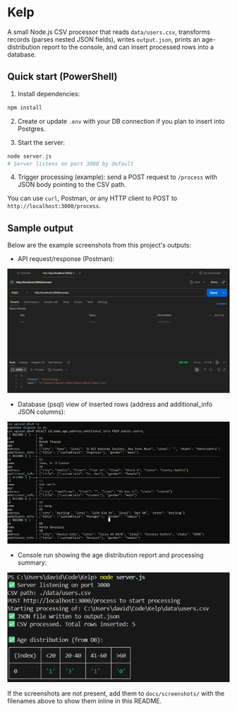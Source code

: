 # Kelp

A small Node.js CSV processor that reads `data/users.csv`, transforms records (parses nested JSON fields), writes `output.json`, prints an age-distribution report to the console, and can insert processed rows into a database.


## Quick start (PowerShell)

1. Install dependencies:

```powershell
npm install
```

2. Create or update `.env` with your DB connection if you plan to insert into Postgres.

3. Start the server:

```powershell
node server.js
# Server listens on port 3000 by default
```

4. Trigger processing (example): send a POST request to `/process` with JSON body pointing to the CSV path. 

You can use `curl`, Postman, or any HTTP client to POST to `http://localhost:3000/process`.

## Sample output
Below are the example screenshots from this project's outputs:

- API request/response (Postman):

![API Request/Response](readmeImage\Postman.png)

- Database (psql) view of inserted rows (address and additional_info JSON columns):

![Database output](readmeImage\Postgres.png)

- Console run showing the age distribution report and processing summary:

![Console output](readmeImage\image.png)

If the screenshots are not present, add them to `docs/screenshots/` with the filenames above to show them inline in this README.

